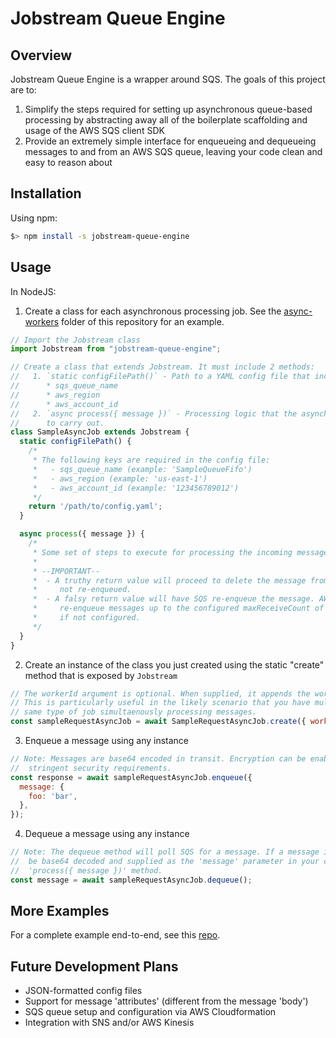 # Jobstream Queue Engine

## Overview

Jobstream Queue Engine is a wrapper around SQS. The goals of this project are to:
   1. Simplify the steps required for setting up asynchronous queue-based processing by abstracting away all of the boilerplate scaffolding and usage of the AWS SQS client SDK
   1. Provide an extremely simple interface for enqueueing and dequeueing messages to and from an AWS SQS queue, leaving your code clean and easy to reason about

## Installation

Using npm:
```bash
$> npm install -s jobstream-queue-engine
```

## Usage

In NodeJS:

1. Create a class for each asynchronous processing job. See the [async-workers](https://github.com/sshariff01/jobstream-nodejs-demo/tree/main/async-workers) folder of this repository for an example.

```js
// Import the Jobstream class
import Jobstream from "jobstream-queue-engine";

// Create a class that extends Jobstream. It must include 2 methods:
//   1. `static configFilePath()` - Path to a YAML config file that includes the following keys:
//      * sqs_queue_name
//      * aws_region
//      * aws_account_id
//   2. `async process({ message })` - Processing logic that the asynchronous job is intended
//      to carry out.
class SampleAsyncJob extends Jobstream {
  static configFilePath() {
    /*
     * The following keys are required in the config file:
     *   - sqs_queue_name (example: 'SampleQueueFifo')
     *   - aws_region (example: 'us-east-1')
     *   - aws_account_id (example: '123456789012')
     */
    return '/path/to/config.yaml';
  }

  async process({ message }) {
    /*
     * Some set of steps to execute for processing the incoming message.
     *
     * --IMPORTANT--
     *  - A truthy return value will proceed to delete the message from SQS so that it is
     *     not re-enqueued.
     *  - A falsy return value will have SQS re-enqueue the message. AWS SQS will automatically
     *     re-enqueue messages up to the configured maxReceiveCount of the queue, or indefinitely
     *     if not configured.
     */
  }
}
```

2. Create an instance of the class you just created using the static "create" method that is exposed by `Jobstream`

```js
// The workerId argument is optional. When supplied, it appends the workerId to the job's logs.
// This is particularly useful in the likely scenario that you have multiple instances of the
// same type of job simultaenously processing messages.
const sampleRequestAsyncJob = await SampleRequestAsyncJob.create({ workerId: workerId });
```

3. Enqueue a message using any instance

```js
// Note: Messages are base64 encoded in transit. Encryption can be enabled on AWS for more
//  stringent security requirements.
const response = await sampleRequestAsyncJob.enqueue({
  message: {
    foo: 'bar',
  },
});
```

4. Dequeue a message using any instance

```js
// Note: The dequeue method will poll SQS for a message. If a message is received, it will then
//  be base64 decoded and supplied as the 'message' parameter in your class's
//  'process({ message })' method.
const message = await sampleRequestAsyncJob.dequeue();
```

## More Examples

For a complete example end-to-end, see this [repo](https://github.com/sshariff01/jobstream-nodejs-demo).

## Future Development Plans

* JSON-formatted config files
* Support for message 'attributes' (different from the message 'body')
* SQS queue setup and configuration via AWS Cloudformation
* Integration with SNS and/or AWS Kinesis
